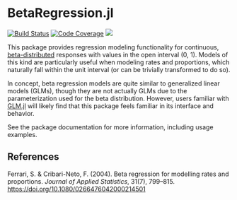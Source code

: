 # BetaRegression.jl

[![Build Status](https://github.com/ararslan/BetaRegression.jl/workflows/CI/badge.svg)](https://github.com/ararslan/BetaRegression.jl/actions?query=workflow%3ACI+branch%3Amain)
[![Code Coverage](http://codecov.io/github/ararslan/BetaRegression.jl/coverage.svg?branch=main)](http://codecov.io/github/ararslan/BetaRegression.jl?branch=main)
[![](https://img.shields.io/badge/docs-stable-blue.svg)](https://ararslan.github.io/BetaRegression.jl/stable)

This package provides regression modeling functionality for continuous,
[beta-distributed](https://en.wikipedia.org/wiki/Beta_distribution) responses with values
in the open interval (0, 1).
Models of this kind are particularly useful when modeling rates and proportions, which
naturally fall within the unit interval (or can be trivially transformed to do so).

In concept, beta regression models are quite similar to generalized linear models (GLMs),
though they are not actually GLMs due to the parameterization used for the beta
distribution.
However, users familiar with [GLM.jl](https://github.com/JuliaStats/GLM.jl) will likely
find that this package feels familiar in its interface and behavior.

See the package documentation for more information, including usage examples.

## References

Ferrari, S. & Cribari-Neto, F. (2004). Beta regression for modelling rates and proportions.
_Journal of Applied Statistics_, 31(7), 799–815.
https://doi.org/10.1080/0266476042000214501
